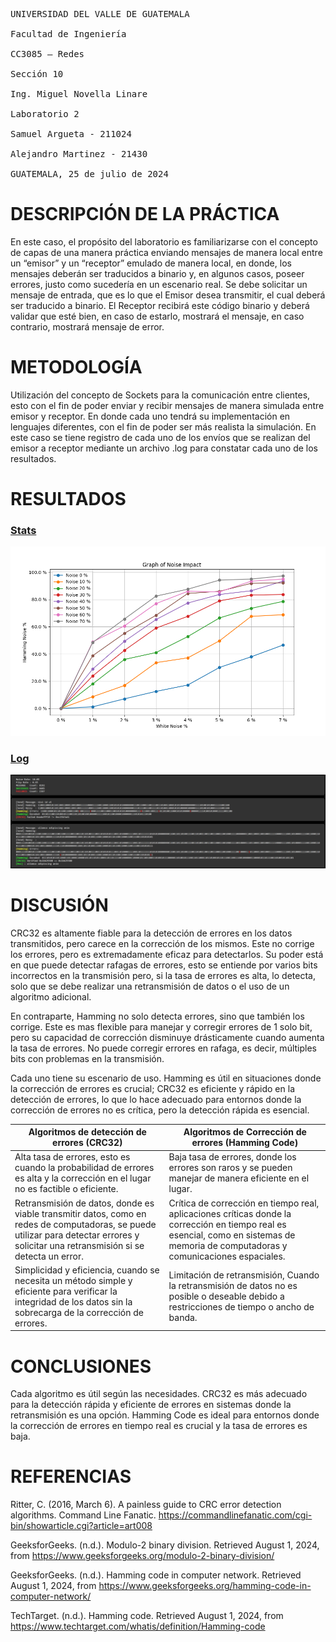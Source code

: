 <pre>
UNIVERSIDAD DEL VALLE DE GUATEMALA

Facultad de Ingeniería

CC3085 – Redes

Sección 10

Ing. Miguel Novella Linare

Laboratorio 2

Samuel Argueta - 211024

Alejandro Martinez - 21430

GUATEMALA, 25 de julio de 2024
</pre>

# DESCRIPCIÓN DE LA PRÁCTICA
En este caso, el propósito del laboratorio es familiarizarse con el concepto de capas de una manera práctica enviando mensajes de manera local entre un “emisor” y un “receptor” emulado de manera local, en donde, los mensajes deberán ser traducidos a binario y, en algunos casos, poseer errores, justo como sucedería en un escenario real. Se debe solicitar un mensaje de entrada, que es lo que el Emisor desea transmitir, el cual deberá ser traducido a binario. El Receptor recibirá este código binario y deberá validar que esté bien, en caso de estarlo, mostrará el mensaje, en caso contrario, mostrará mensaje de error.

# METODOLOGÍA
Utilización del concepto de Sockets para la comunicación entre clientes, esto con el fin de poder enviar y recibir mensajes de manera simulada entre emisor y receptor. En donde cada uno tendrá su implementación en lenguajes diferentes, con el fin de poder ser más realista la simulación. En este caso se tiene registro de cada uno de los envíos que se realizan del emisor a receptor mediante un archivo .log para constatar cada uno de los resultados.

# RESULTADOS
### [Stats](./Stats.html)
![Stress Test](./Stress.png)
### [Log](./Log.html)
![alt text](./Log.png)


# DISCUSIÓN
CRC32 es altamente fiable para la detección de errores en los datos transmitidos, pero carece en la corrección de los mismos. Este no corrige los errores, pero es extremadamente eficaz para detectarlos. Su poder está en que puede detectar rafagas de errores, esto se entiende por varios bits incorrectos en la transmisión pero, si la tasa de errores es alta, lo detecta, solo que se debe realizar una retransmisión de datos o el uso de un algoritmo adicional.

En contraparte, Hamming no solo detecta errores, sino que también los corrige. Este es mas flexible para manejar y corregir errores de 1 solo bit, pero su capacidad de corrección disminuye drásticamente cuando aumenta la tasa de errores. No puede corregir errores en rafaga, es decir, múltiples bits con problemas en la transmisión.

Cada uno tiene su escenario de uso. Hamming es útil en situaciones donde la corrección de errores es crucial; CRC32 es eficiente y rápido en la detección de errores, lo que lo hace adecuado para entornos donde la corrección de errores no es crítica, pero la detección rápida es esencial.

| Algoritmos de detección de errores (CRC32) | Algoritmos de Corrección de errores (Hamming Code)|
|--|--|
| Alta tasa de errores, esto es cuando la probabilidad de errores es alta y la corrección en el lugar no es factible o eficiente. | Baja tasa de errores, donde los errores son raros y se pueden manejar de manera eficiente en el lugar. |
| Retransmisión de datos, donde es viable transmitir datos, como en redes de computadoras, se puede utilizar para detectar errores y solicitar una retransmisión si se detecta un error. | Crítica de corrección en tiempo real, aplicaciones críticas donde la corrección en tiempo real es esencial, como en sistemas de memoria de computadoras y comunicaciones espaciales. |
| Simplicidad y eficiencia, cuando se necesita un método simple y eficiente para verificar la integridad de los datos sin la sobrecarga de la corrección de errores. | Limitación de retransmisión, Cuando la retransmisión de datos no es posible o deseable debido a restricciones de tiempo o ancho de banda. |

# CONCLUSIONES
Cada algoritmo es útil según las necesidades. CRC32 es más adecuado para la detección rápida y eficiente de errores en sistemas donde la retransmisión es una opción. Hamming Code es ideal para entornos donde la corrección de errores en tiempo real es crucial y la tasa de errores es baja.

# REFERENCIAS
Ritter, C. (2016, March 6). A painless guide to CRC error detection algorithms. Command Line Fanatic. https://commandlinefanatic.com/cgi-bin/showarticle.cgi?article=art008

GeeksforGeeks. (n.d.). Modulo-2 binary division. Retrieved August 1, 2024, from https://www.geeksforgeeks.org/modulo-2-binary-division/

GeeksforGeeks. (n.d.). Hamming code in computer network. Retrieved August 1, 2024, from https://www.geeksforgeeks.org/hamming-code-in-computer-network/

TechTarget. (n.d.). Hamming code. Retrieved August 1, 2024, from https://www.techtarget.com/whatis/definition/Hamming-code